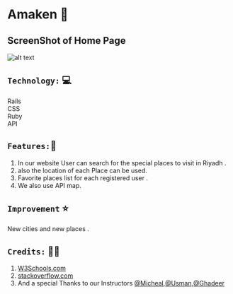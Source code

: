 

 # Amaken  📍
 
## ScreenShot of Home Page

![alt text](https://e.top4top.net/p_1222wp5901.jpg)


## `Technology:` 💻

Rails<br>
CSS <br>
Ruby<br>
API



## `Features:`🚀

1. In our website User can search for the special places to visit in Riyadh .<br>
2. also the location of each Place can be used. <br>
3. Favorite places list for each registered user .
4. We also use API map.

## `Improvement` ⭐️
 New cities and new places .<br>



## `Credits:` 🙏🏻

1. [W3Schools.com](www.w3schools.com)
2. [stackoverflow.com](www.stackoverflow.com)
3. And a special Thanks to our Instructors [@Micheal](https://github.com/micfin),[@Usman](https://github.com/usmanbashir),[@Ghadeer](https://github.com/ghadeer-x/)
